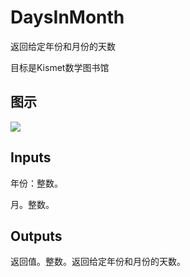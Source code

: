 # DaysInMonth

返回给定年份和月份的天数

目标是Kismet数学图书馆

## 图示

![]($-20221218-19490539.png)

## Inputs

年份：整数。

月。整数。  

## Outputs

返回值。整数。返回给定年份和月份的天数。
